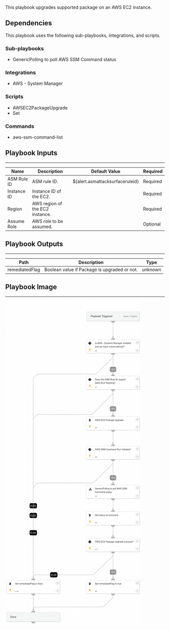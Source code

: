 This playbook upgrades supported package on an AWS EC2 instance.

## Dependencies

This playbook uses the following sub-playbooks, integrations, and scripts.

### Sub-playbooks

* GenericPolling to poll AWS SSM Command status

### Integrations

* AWS - System Manager

### Scripts

* AWSEC2PackageUpgrade
* Set

### Commands

* aws-ssm-command-list

## Playbook Inputs

---

| **Name** | **Description** | **Default Value** | **Required** |
| --- | --- | --- | --- |
| ASM Rule ID | ASM rule ID. | ${alert.asmattacksurfaceruleid} | Required |
| Instance ID | Instance ID of the EC2. |  | Required |
| Region | AWS region of the EC2 instance. |  | Required |
| Assume Role | AWS role to be assumed. |  | Optional |

## Playbook Outputs

---

| **Path** | **Description** | **Type** |
| --- | --- | --- |
| remediatedFlag | Boolean value if Package is upgraded or not. | unknown |

## Playbook Image

---

![AWS - EC2 Package Upgrade](../doc_files/AWS_-_EC2_Package_Upgrade.png)

